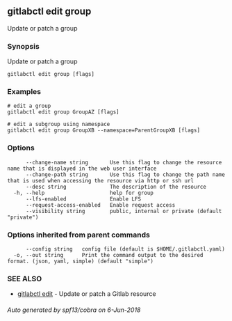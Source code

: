 ## gitlabctl edit group

Update or patch a group

### Synopsis

Update or patch a group

```
gitlabctl edit group [flags]
```

### Examples

```
# edit a group
gitlabctl edit group GroupAZ [flags]

# edit a subgroup using namespace
gitlabctl edit group GroupXB --namespace=ParentGroupXB [flags]

```

### Options

```
      --change-name string       Use this flag to change the resource name that is displayed in the web user interface
      --change-path string       Use this flag to change the path name that is used when accessing the resource via http or ssh url
      --desc string              The description of the resource
  -h, --help                     help for group
      --lfs-enabled              Enable LFS
      --request-access-enabled   Enable request access
      --visibility string        public, internal or private (default "private")
```

### Options inherited from parent commands

```
      --config string   config file (default is $HOME/.gitlabctl.yaml)
  -o, --out string      Print the command output to the desired format. (json, yaml, simple) (default "simple")
```

### SEE ALSO

* [gitlabctl edit](gitlabctl_edit.md)	 - Update or patch a Gitlab resource

###### Auto generated by spf13/cobra on 6-Jun-2018
